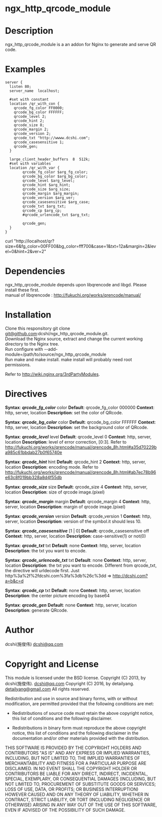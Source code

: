 ngx_http_qrcode_module
======================

Description
===========

ngx_http_qrcode_module is a an addon for Nginx to generate and serve QR code.

Examples
========

    server {
      listen 80;
      server_name  localhost;

      #set with constant
      location /qr_with_con {
        qrcode_fg_color FF0000;
        qrcode_bg_color FFFFFF;
        qrcode_level 2;
        qrcode_hint 2;
        qrcode_size 8;
        qrcode_margin 2;
        qrcode_version 2;
        qrcode_txt "http://wwww.dcshi.com";
        qrcode_casesensitive 1;
        qrcode_gen;
      }

      large_client_header_buffers  8  512k;
      #set with variables
  	  location /qr_with_var {
    		qrcode_fg_color $arg_fg_color;
    		qrcode_bg_color $arg_bg_color;
    		qrcode_level $arg_level;
    		qrcode_hint $arg_hint;
    		qrcode_size $arg_size;
    		qrcode_margin $arg_margin;
    		qrcode_version $arg_ver;
    		qrcode_casesensitive $arg_case;
    		qrcode_txt $arg_txt;
            qrcode_cp $arg_cp;
    		#qrcode_urlencode_txt $arg_txt;

    		qrcode_gen;
  	  }
    }

curl "http://localhost/qr?size=6&fg_color=00FF00&bg_color=fff700&case=1&txt=12a&margin=2&level=0&hint=2&ver=2"

Dependencies
============
ngx_http_qrcode_module depends upon libqrencode and libgd. Please install these first.
<br/>
manual of libqrencode : http://fukuchi.org/works/qrencode/manual/

Installation
============
Clone this responsitory git clone git@github.com:dcshi/ngx_http_qrcode_module.git.
<br/>
Download the Nginx source, extract and change the current working directory to the Nginx tree.
<br/>
Run configure with --add-module=/path/to/source/ngx_http_qrcode_module
<br/>
Run make and make install. make install will probably need root permissions.
<br/>

Refer to http://wiki.nginx.org/3rdPartyModules.

Directives
==========
**Syntax**: ***qrcode_fg_color*** color
**Default**: qrcode_fg_color 000000
**Context**: http, server, location
**Description**: set the color of QRcode.
<br/>

**Syntax**: ***qrcode_bg_color*** color
**Default**: qrcode_bg_color FFFFFF
**Context**: http, server, location
**Description**: set the background color of QRcode.
<br/>

**Syntax**: ***qrcode_level*** level
**Default**: qrcode_level 0
**Context**: http, server, location
**Description**: level of error correction, [0:3]. Refer to http://fukuchi.org/works/qrencode/manual/qrencode_8h.html#a35d70229ba985c61bbdab27b0f65740e
<br/>

**Syntax**: ***qrcode_hint*** hint
**Default**: qrcode_hint 2
**Context**: http, server, location
**Description**: encoding mode. Refer to http://fukuchi.org/works/qrencode/manual/qrencode_8h.html#ab7ec78b96e63c8f019bb328a8d4f55db
<br/>

**Syntax**: ***qrcode_size*** size
**Default**: qrcode_size 4
**Context**: http, server, location
**Description**: size of qrcode image.(pixel)
<br/>

**Syntax**: ***qrcode_margin*** margin
**Default**: qrcode_margin 4
**Context**: http, server, location
**Description**: margin of qrcode image.(pixel)
<br/>

**Syntax**: ***qrcode_version*** version
**Default**: qrcode_version 1
**Context**: http, server, location
**Description**: version of the symbol.it should less 10.
<br/>

**Syntax**: ***qrcode_casesensitive*** [1 | 0]
**Default**: qrcode_casesensitive off
**Context**: http, server, location
**Description**: case-sensitive(1) or not(0)
<br/>

**Syntax**: ***qrcode_txt*** txt
**Default**: none
**Context**: http, server, location
**Description**: the txt you want to encode.
<br/>

**Syntax**: ***qrcode_urlencode_txt*** txt
**Default**: none
**Context**: http, server, location
**Description**: the txt you want to encode. Different from qrcode_txt, the directive will urldecode first. Just http%3a%2f%2fdcshi.com%3fa%3db%26c%3dd => http://dcshi.com?a=b&c=d
<br/>

**Syntax**: ***qrcode_cp*** txt
**Default**: none
**Context**: http, server, location
**Description**: the center picture encoding by base64
<br/>

**Syntax**: ***qrcode_gen***
**Default**: none
**Context**: http, server, location
**Description**: generate QRcode.
<br/>

Author
======
dcshi(施俊伟) <dcshi@qq.com>

Copyright and License
=====================
This module is licensed under the BSD license.
Copyright (C) 2013, by dcshi(施俊伟). <dcshi@qq.com>
Copyright (C) 2016, by detailyang. <detailyang@gmail.com>
All rights reserved.

Redistribution and use in source and binary forms, with or without modification, are permitted provided that the following conditions are met:

  * Redistributions of source code must retain the above copyright notice, this list of conditions and the following disclaimer.

  * Redistributions in binary form must reproduce the above copyright notice, this list of conditions and
      the following disclaimer in the documentation and/or other materials provided with the distribution.

THIS SOFTWARE IS PROVIDED BY THE COPYRIGHT HOLDERS AND CONTRIBUTORS "AS IS" AND ANY EXPRESS OR IMPLIED WARRANTIES,
INCLUDING, BUT NOT LIMITED TO, THE IMPLIED WARRANTIES OF MERCHANTABILITY AND FITNESS FOR A PARTICULAR PURPOSE ARE DISCLAIMED.
IN NO EVENT SHALL THE COPYRIGHT HOLDER OR CONTRIBUTORS BE LIABLE FOR ANY DIRECT, INDIRECT, INCIDENTAL, SPECIAL, EXEMPLARY,
OR CONSEQUENTIAL DAMAGES (INCLUDING, BUT NOT LIMITED TO, PROCUREMENT OF SUBSTITUTE GOODS OR SERVICES; LOSS OF USE, DATA, OR PROFITS;
OR BUSINESS INTERRUPTION) HOWEVER CAUSED AND ON ANY THEORY OF LIABILITY, WHETHER IN CONTRACT, STRICT LIABILITY,
OR TORT (INCLUDING NEGLIGENCE OR OTHERWISE) ARISING IN ANY WAY OUT OF THE USE OF THIS SOFTWARE, EVEN IF ADVISED OF THE POSSIBILITY OF SUCH DAMAGE.
